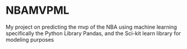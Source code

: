 # NBAMVPML
My project on predicting the mvp of the NBA using machine learning specifically the Python Library Pandas, and the Sci-kit learn library for modeling purposes
